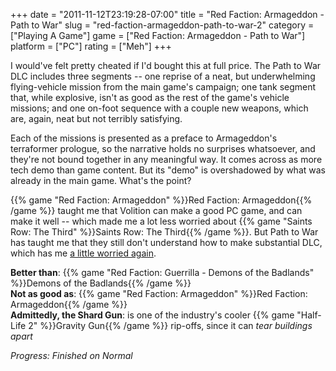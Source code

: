 +++
date = "2011-11-12T23:19:28-07:00"
title = "Red Faction: Armageddon - Path to War"
slug = "red-faction-armageddon-path-to-war-2"
category = ["Playing A Game"]
game = ["Red Faction: Armageddon - Path to War"]
platform = ["PC"]
rating = ["Meh"]
+++

I would've felt pretty cheated if I'd bought this at full price.  The Path to War DLC includes three segments -- one reprise of a neat, but underwhelming flying-vehicle mission from the main game's campaign; one tank segment that, while explosive, isn't as good as the rest of the game's vehicle missions; and one on-foot sequence with a couple new weapons, which are, again, neat but not terribly satisfying.

Each of the missions is presented as a preface to Armageddon's terraformer prologue, so the narrative holds no surprises whatsoever, and they're not bound together in any meaningful way.  It comes across as more tech demo than game content.  But its "demo" is overshadowed by what was already in the main game.  What's the point?

{{% game "Red Faction: Armageddon" %}}Red Faction: Armageddon{{% /game %}} taught me that Volition can make a good PC game, and can make it well -- which made me a lot less worried about {{% game "Saints Row: The Third" %}}Saints Row: The Third{{% /game %}}.  But Path to War has taught me that they still don't understand how to make substantial DLC, which has me <a href="http://www.joystiq.com/2011/11/10/thq-announces-the-first-saints-row-the-third-season-pass/">a little worried again</a>.

<b>Better than</b>: {{% game "Red Faction: Guerrilla - Demons of the Badlands" %}}Demons of the Badlands{{% /game %}}  
<b>Not as good as</b>: {{% game "Red Faction: Armageddon" %}}Red Faction: Armageddon{{% /game %}}  
<b>Admittedly, the Shard Gun</b>: is one of the industry's cooler {{% game "Half-Life 2" %}}Gravity Gun{{% /game %}} rip-offs, since it can <i>tear buildings apart</i>

<i>Progress: Finished on Normal</i>
